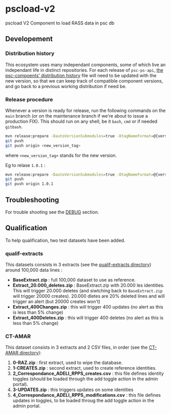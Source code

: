 # pscload-v2
pscload V2
Component to load RASS data in psc db

## Developement

### Distribution history

This ecosystem uses many independant components, some of which live an independant life in distinct repositories.
For each release of `psc-ps-api`, [the psc-compoents' distribution  history](https://github.com/ansforge/psc-components/blob/main/DISTRIBUTION.md) 
file will need to be updated with the new version, so that we can keep track of compatible component versions, 
and go back to a previous working distribution if need be.

### Release procedure

Whenever a version is ready for release, run the following commands on the `main` branch (or on the maintenance branch if we're about to issue a production FIX). This should run on any shell, be it `bash`, `cmd` or if needed `gitbash`.

```bash
mvn release:prepare -DautoVersionSubmodules=true -DtagNameFormat=@{version}
git push
git push origin <new_version_tag>
```

where `<new_version_tag>` stands for the new version.

Eg to relase `1.0.1` :

```bash
mvn release:prepare -DautoVersionSubmodules=true -DtagNameFormat=@{version}
git push
git push origin 1.0.1
```

## Troubleshooting

For trouble shooting see the [DEBUG](DEBUG.md) section.

## Qualification

To help qualification, two test datasets have been added.

### qualif-extracts

This datasets consists in 3 extracts (see the [qualif-extracts directory](pscload/src/test/resources/qualif-extracts))
around 100,000 data lines :

*   **BaseExtract.zip** : full 100,000 dataset to use as reference.
*   **Extract_20.000_deletes.zip** : BaseExtract.zip with 20.000 les identities. This will trigger 20.000 deletes (and siwtching back to `BaseExtract.zip` will trigger 20000 creates). 20.000 dletes are 20% deleted lines and will trigger an alert (but 20000 creates won't)
*   **Extract_400Changes.zip** : this will trigger 400 updates (no alert as this is less than 5% change)
*   **Extract_400Deletes.zip** : this will trigger 400 deletes (no alert as this is less than 5% change)

### CT-AMAR

This dataset consists in 3 extracts and 2 CSV files, in order (see the [CT-AMAR directory](pscload/src/test/resources/CT-AMAR)):

1.  **0-RAZ.zip** : first extract, used to wipe the database.
1.  **1-CREATES.zip** : second extract, used to create reference identities.
1.  **2_Correspondance_ADELI_RPPS_creates.csv** : this file defines identity toggles (should be loaded through the add toggle action in the admin portal).
1.  **3-UPDATES.zip** : this triggers updates on some identities
1.  **4_Correspondance_ADELI_RPPS_modifications.csv** : this file defines updates in toggles, to be loaded throug the add toggle action in the admin portal.